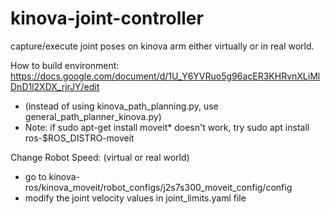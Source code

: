 # kinova-joint-controller
capture/execute joint poses on kinova arm either virtually or in real world.

How to build environment: https://docs.google.com/document/d/1U_Y6YVRuo5g96acER3KHRvnXLiMlDnD1l2XDX_rjrJY/edit
- (instead of using kinova_path_planning.py, use general_path_planner_kinova.py)
- Note: if sudo apt-get install moveit* doesn't work, try sudo apt install ros-$ROS_DISTRO-moveit

Change Robot Speed: (virtual or real world)
- go to kinova-ros/kinova_moveit/robot_configs/j2s7s300_moveit_config/config
- modify the joint velocity values in joint_limits.yaml file
